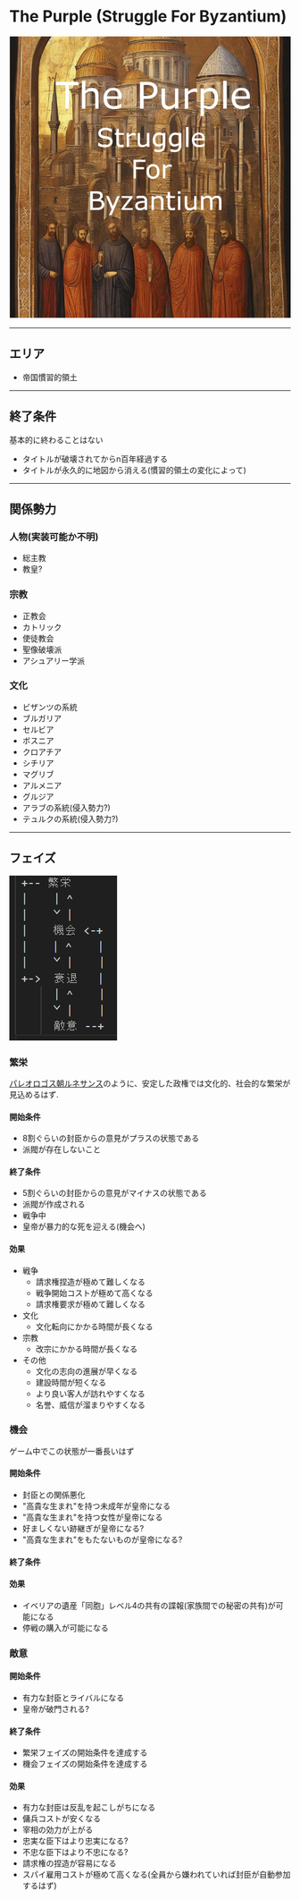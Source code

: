 # The Purple (Struggle For Byzantium)

![Thumbnail](thumbnail.png)

---
## エリア
- 帝国慣習的領土
---
## 終了条件
基本的に終わることはない
- タイトルが破壊されてからn百年経過する
- タイトルが永久的に地図から消える(慣習的領土の変化によって)
---
## 関係勢力
### 人物(実装可能か不明)
- 総主教
- 教皇?

### 宗教
- 正教会
- カトリック
- 使徒教会
- 聖像破壊派
- アシュアリー学派

### 文化
- ビザンツの系統
- ブルガリア
- セルビア
- ボスニア
- クロアチア
- シチリア
- マグリブ
- アルメニア
- グルジア
- アラブの系統(侵入勢力?)
- テュルクの系統(侵入勢力?)
---
## フェイズ

![Phase](phase.png)

### 繁栄
[パレオロゴス朝ルネサンス](https://ja.wikipedia.org/wiki/%E3%83%91%E3%83%AC%E3%82%AA%E3%83%AD%E3%82%B4%E3%82%B9%E6%9C%9D%E3%83%AB%E3%83%8D%E3%82%B5%E3%83%B3%E3%82%B9)のように、安定した政権では文化的、社会的な繁栄が見込めるはず.
#### 開始条件
- 8割ぐらいの封臣からの意見がプラスの状態である
- 派閥が存在しないこと
#### 終了条件
- 5割ぐらいの封臣からの意見がマイナスの状態である
- 派閥が作成される
- 戦争中
- 皇帝が暴力的な死を迎える(機会へ)

#### 効果
- 戦争
    - 請求権捏造が極めて難しくなる
    - 戦争開始コストが極めて高くなる
    - 請求権要求が極めて難しくなる
- 文化
    - 文化転向にかかる時間が長くなる
- 宗教
    - 改宗にかかる時間が長くなる
- その他
    - 文化の志向の進展が早くなる
    - 建設時間が短くなる
    - より良い客人が訪れやすくなる
    - 名誉、威信が溜まりやすくなる


### 機会
ゲーム中でこの状態が一番長いはず
#### 開始条件
- 封臣との関係悪化
- "高貴な生まれ"を持つ未成年が皇帝になる
- "高貴な生まれ"を持つ女性が皇帝になる
- 好ましくない跡継ぎが皇帝になる?
- "高貴な生まれ"をもたないものが皇帝になる?
#### 終了条件
#### 効果
- イベリアの遺産「同胞」レベル4の共有の諜報(家族間での秘密の共有)が可能になる
- 停戦の購入が可能になる

### 敵意
#### 開始条件
- 有力な封臣とライバルになる
- 皇帝が破門される?
#### 終了条件
- 繁栄フェイズの開始条件を達成する
- 機会フェイズの開始条件を達成する
#### 効果
- 有力な封臣は反乱を起こしがちになる
- 傭兵コストが安くなる
- 宰相の効力が上がる
- 忠実な臣下はより忠実になる?
- 不忠な臣下はより不忠になる?
- 請求権の捏造が容易になる
- スパイ雇用コストが極めて高くなる(全員から嫌われていれば封臣が自動参加するはず)